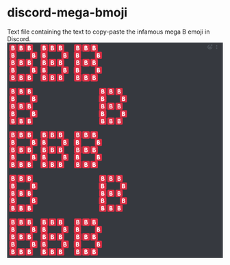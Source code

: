 # discord-mega-bmoji
Text file containing the text to copy-paste the infamous mega B emoji in Discord.
![picture of it in Discord](https://github.com/reecer62/discord-mega-bmoji/blob/master/b.PNG)
